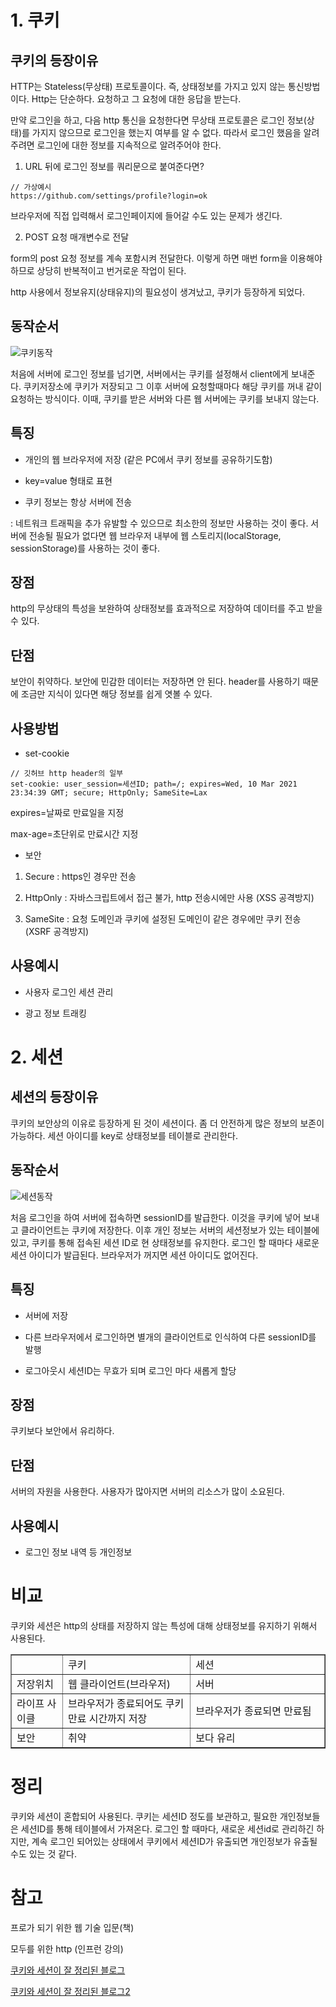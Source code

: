 # 1\. 쿠키

## 쿠키의 등장이유

HTTP는 Stateless(무상태) 프로토콜이다. 즉, 상태정보를 가지고 있지 않는 통신방법이다. Http는 단순하다. 요청하고 그 요청에 대한 응답을 받는다.

만약 로그인을 하고, 다음 http 통신을 요청한다면 무상태 프로토콜은 로그인 정보(상태)를 가지지 않으므로 로그인을 했는지 여부를 알 수 없다. 따라서 로그인 했음을 알려주려면 로그인에 대한 정보를 지속적으로 알려주어야 한다.

1. URL 뒤에 로그인 정보를 쿼리문으로 붙여준다면?

```
// 가상예시
https://github.com/settings/profile?login=ok
```

브라우저에 직접 입력해서 로그인페이지에 들어갈 수도 있는 문제가 생긴다.

2. POST 요청 매개변수로 전달

form의 post 요청 정보를 계속 포함시켜 전달한다. 이렇게 하면 매번 form을 이용해야 하므로 상당히 반복적이고 번거로운 작업이 된다.

http 사용에서 정보유지(상태유지)의 필요성이 생겨났고, 쿠키가 등장하게 되었다.

## 동작순서

![쿠키동작](https://blog.kakaocdn.net/dn/bnoT8G/btqYtPmyFzs/fjCInYPXrKIsUVHKSJquAK/img.png)

처음에 서버에 로그인 정보를 넘기면, 서버에서는 쿠키를 설정해서 client에게 보내준다. 쿠키저장소에 쿠키가 저장되고 그 이후 서버에 요청할때마다 해당 쿠키를 꺼내 같이 요청하는 방식이다. 이때, 쿠키를 받은 서버와 다른 웹 서버에는 쿠키를 보내지 않는다.

## 특징

- 개인의 웹 브라우저에 저장 (같은 PC에서 쿠키 정보를 공유하기도함)

- key=value 형태로 표현

- 쿠키 정보는 항상 서버에 전송

: 네트워크 트래픽을 추가 유발할 수 있으므로 최소한의 정보만 사용하는 것이 좋다. 서버에 전송될 필요가 없다면 웹 브라우저 내부에 웹 스토리지(localStorage, sessionStorage)를 사용하는 것이 좋다.


## 장점

http의 무상태의 특성을 보완하여 상태정보를 효과적으로 저장하여 데이터를 주고 받을 수 있다.

## 단점

보안이 취약하다. 보안에 민감한 데이터는 저장하면 안 된다. header를 사용하기 때문에 조금만 지식이 있다면 해당 정보를 쉽게 엿볼 수 있다.

## 사용방법

- set-cookie

```
// 깃허브 http header의 일부
set-cookie: user_session=세션ID; path=/; expires=Wed, 10 Mar 2021 23:34:39 GMT; secure; HttpOnly; SameSite=Lax
```

expires=날짜로 만료일을 지정

max-age=초단위로 만료시간 지정

- 보안

1. Secure : https인 경우만 전송

2. HttpOnly : 자바스크립트에서 접근 불가, http 전송시에만 사용 (XSS 공격방지)

3. SameSite : 요청 도메인과 쿠키에 설정된 도메인이 같은 경우에만 쿠키 전송 (XSRF 공격방지)

## 사용예시

- 사용자 로그인 세션 관리

- 광고 정보 트래킹

# 2\. 세션

## 세션의 등장이유

쿠키의 보안상의 이유로 등장하게 된 것이 세션이다. 좀 더 안전하게 많은 정보의 보존이 가능하다. 세션 아이디를 key로 상태정보를 테이블로 관리한다.

## 동작순서

![세션동작](https://blog.kakaocdn.net/dn/dJbbCj/btqYAt4rhFR/t7xN8B8DkEGKCHgndExqKk/img.png)

처음 로그인을 하여 서버에 접속하면 sessionID를 발급한다. 이것을 쿠키에 넣어 보내고 클라이언트는 쿠키에 저장한다. 이후 개인 정보는 서버의 세션정보가 있는 테이블에 있고, 쿠키를 통해 접속된 세션 ID로 현 상태정보를 유지한다. 로그인 할 때마다 새로운 세션 아이디가 발급된다. 브라우저가 꺼지면 세션 아이디도 없어진다.

## 특징

- 서버에 저장

- 다른 브라우저에서 로그인하면 별개의 클라이언트로 인식하여 다른 sessionID를 발행

- 로그아웃시 세션ID는 무효가 되며 로그인 마다 새롭게 할당

## 장점

쿠키보다 보안에서 유리하다.

## 단점

서버의 자원을 사용한다. 사용자가 많아지면 서버의 리소스가 많이 소요된다.

## 사용예시

- 로그인 정보 내역 등 개인정보

# 비교

쿠키와 세션은 http의 상태를 저장하지 않는 특성에 대해 상태정보를 유지하기 위해서 사용된다.

<table style="border-collapse: collapse; width: 100%;" border="1"><tbody><tr><td style="width: 16.3566%;">&nbsp;</td><td style="width: 40.7752%;">쿠키</td><td style="width: 42.8681%;">세션</td></tr><tr><td style="width: 16.3566%;">저장위치</td><td style="width: 40.7752%;">웹 클라이언트(브라우저)</td><td style="width: 42.8681%;">서버</td></tr><tr><td style="width: 16.3566%;">라이프 사이클</td><td style="width: 40.7752%;">브라우저가 종료되어도 쿠키만료 시간까지 저장</td><td style="width: 42.8681%;">브라우저가 종료되면 만료됨</td></tr><tr><td style="width: 16.3566%;">보안</td><td style="width: 40.7752%;">취약</td><td style="width: 42.8681%;">보다 유리</td></tr></tbody></table>

# 정리

쿠키와 세션이 혼합되어 사용된다. 쿠키는 세션ID 정도를 보관하고, 필요한 개인정보들은 세션ID를 통해 테이블에서 가져온다. 로그인 할 때마다, 새로운 세션id로 관리하긴 하지만, 계속 로그인 되어있는 상태에서 쿠키에서 세션ID가 유출되면 개인정보가 유출될 수도 있는 것 같다.

# 참고

프로가 되기 위한 웹 기술 입문(책)

모두를 위한 http (인프런 강의)

[쿠키와 세션이 잘 정리된 블로그](https://interconnection.tistory.com/74)

[쿠키와 세션이 잘 정리된 블로그2](https://cjh5414.github.io/cookie-and-session/)